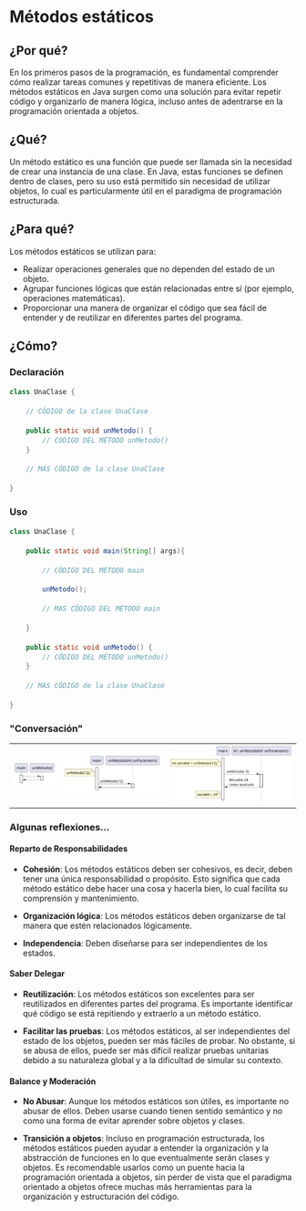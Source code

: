 # Métodos estáticos

## ¿Por qué?

En los primeros pasos de la programación, es fundamental comprender cómo realizar tareas comunes y repetitivas de manera eficiente. Los métodos estáticos en Java surgen como una solución para evitar repetir código y organizarlo de manera lógica, incluso antes de adentrarse en la programación orientada a objetos.

## ¿Qué?

Un método estático es una función que puede ser llamada sin la necesidad de crear una instancia de una clase. En Java, estas funciones se definen dentro de clases, pero su uso está permitido sin necesidad de utilizar objetos, lo cual es particularmente útil en el paradigma de programación estructurada.

## ¿Para qué?

Los métodos estáticos se utilizan para:

- Realizar operaciones generales que no dependen del estado de un objeto.
- Agrupar funciones lógicas que están relacionadas entre sí (por ejemplo, operaciones matemáticas).
- Proporcionar una manera de organizar el código que sea fácil de entender y de reutilizar en diferentes partes del programa.

## ¿Cómo?

### Declaración

```java
class UnaClase {

    // CÓDIGO de la clase UnaClase

    public static void unMetodo() {
        // CODIGO DEL MÉTODO unMetodo()
    }

    // MÁS CÓDIGO de la clase UnaClase

}
```

### Uso

```java
class UnaClase {

    public static void main(String[] args){

        // CÓDIGO DEL MÉTODO main

        unMetodo();

        // MAS CÓDIGO DEL MÉTODO main

    }

    public static void unMetodo() {
        // CÓDIGO DEL MÉTODO unMetodo()
    }

    // MÁS CÓDIGO de la clase UnaClase

}
```

### "Conversación"

||||
|-|-|-|
![](/images/modelosUML/metodosEstaticos000.svg)|![](/images/modelosUML/metodosEstaticos001.svg)|![](/images/modelosUML/metodosEstaticos002.svg)|

### Algunas reflexiones...

#### Reparto de Responsabilidades

- **Cohesión**: Los métodos estáticos deben ser cohesivos, es decir, deben tener una única responsabilidad o propósito. Esto significa que cada método estático debe hacer una cosa y hacerla bien, lo cual facilita su comprensión y mantenimiento.

- **Organización lógica**: Los métodos estáticos deben organizarse de tal manera que estén relacionados lógicamente. 

- **Independencia**: Deben diseñarse para ser independientes de los estados.

#### Saber Delegar

- **Reutilización**: Los métodos estáticos son excelentes para ser reutilizados en diferentes partes del programa. Es importante identificar qué código se está repitiendo y extraerlo a un método estático.

- **Facilitar las pruebas**: Los métodos estáticos, al ser independientes del estado de los objetos, pueden ser más fáciles de probar. No obstante, si se abusa de ellos, puede ser más difícil realizar pruebas unitarias debido a su naturaleza global y a la dificultad de simular su contexto.

<!--
Si llegas a leer esto, eres un/una crack: avísame y te invito un café...
#### Consideraciones de Diseño

- **Acoplamiento**: Abusar de los métodos estáticos puede llevar a un alto grado de acoplamiento entre clases, ya que el código en una clase puede llegar a depender excesivamente de los métodos estáticos de otra clase.

Flexibilidad: A medida que una aplicación crece, usar muchos métodos estáticos puede reducir la flexibilidad del código. En programación orientada a objetos, el uso de instancias de clases permite sobrescribir y extender funcionalidades, algo que no es tan sencillo con métodos estáticos.

Escalabilidad: En aplicaciones grandes y complejas, el uso excesivo de métodos estáticos puede hacer más difícil el escalado y la mantenibilidad del sistema. Por ello, es importante balancear su uso con instancias de clases y técnicas de orientación a objetos.
--> 

#### Balance y Moderación

- **No Abusar**: Aunque los métodos estáticos son útiles, es importante no abusar de ellos. Deben usarse cuando tienen sentido semántico y no como una forma de evitar aprender sobre objetos y clases.

- **Transición a objetos**: Incluso en programación estructurada, los métodos estáticos pueden ayudar a entender la organización y la abstracción de funciones en lo que eventualmente serán clases y objetos. Es recomendable usarlos como un puente hacia la programación orientada a objetos, sin perder de vista que el paradigma orientado a objetos ofrece muchas más herramientas para la organización y estructuración del código.

